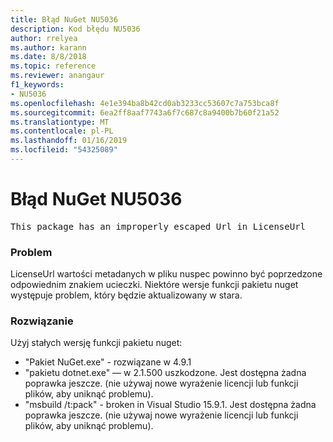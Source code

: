 ```yaml
---
title: Błąd NuGet NU5036
description: Kod błędu NU5036
author: rrelyea
ms.author: karann
ms.date: 8/8/2018
ms.topic: reference
ms.reviewer: anangaur
f1_keywords:
- NU5036
ms.openlocfilehash: 4e1e394ba8b42cd0ab3233cc53607c7a753bca8f
ms.sourcegitcommit: 6ea2ff8aaf7743a6f7c687c8a9400b7b60f21a52
ms.translationtype: MT
ms.contentlocale: pl-PL
ms.lasthandoff: 01/16/2019
ms.locfileid: "54325089"
---
```

# <a name="nuget-error-nu5036"></a>Błąd NuGet NU5036
<pre>This package has an improperly escaped Url in LicenseUrl</pre>

### <a name="issue"></a>Problem

LicenseUrl wartości metadanych w pliku nuspec powinno być poprzedzone odpowiednim znakiem ucieczki.
Niektóre wersje funkcji pakietu nuget występuje problem, który będzie aktualizowany w stara.

### <a name="solution"></a>Rozwiązanie

Użyj stałych wersję funkcji pakietu nuget:
* "Pakiet NuGet.exe" - rozwiązane w 4.9.1
* "pakietu dotnet.exe" — w 2.1.500 uszkodzone. Jest dostępna żadna poprawka jeszcze. (nie używaj nowe wyrażenie licencji lub funkcji plików, aby uniknąć problemu).
* "msbuild /t:pack" - broken in Visual Studio 15.9.1. Jest dostępna żadna poprawka jeszcze. (nie używaj nowe wyrażenie licencji lub funkcji plików, aby uniknąć problemu).

